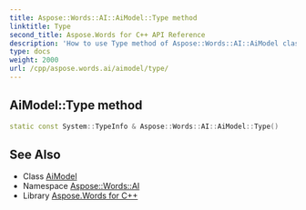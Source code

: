 ```yaml
---
title: Aspose::Words::AI::AiModel::Type method
linktitle: Type
second_title: Aspose.Words for C++ API Reference
description: 'How to use Type method of Aspose::Words::AI::AiModel class in C++.'
type: docs
weight: 2000
url: /cpp/aspose.words.ai/aimodel/type/
---
```

## AiModel::Type method




```cpp
static const System::TypeInfo & Aspose::Words::AI::AiModel::Type()
```

## See Also

* Class [AiModel](../)
* Namespace [Aspose::Words::AI](../../)
* Library [Aspose.Words for C++](../../../)
